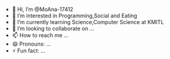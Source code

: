- 👋 Hi, I’m @MoAna-17412
- 👀 I’m interested in Programming,Social and Eating
- 🌱 I’m currently learning Science,Computer Science at KMITL
- 💞️ I’m looking to collaborate on ...
- 📫 How to reach me ...
- 😄 Pronouns: ...
- ⚡ Fun fact: ...

<!---
MoAna-17412/MoAna-17412 is a ✨ special ✨ repository because its `README.md` (this file) appears on your GitHub profile.
You can click the Preview link to take a look at your changes.
--->
